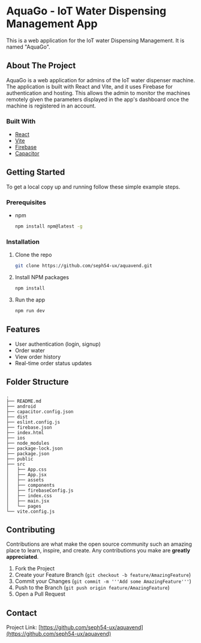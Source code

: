 # AquaGo - IoT Water Dispensing Management App

This is a web application for the IoT water Dispensing Management. It is named "AquaGo".

## About The Project

AquaGo is a web application for admins of the IoT water dispenser machine. The application is built with React and Vite, and it uses Firebase for authentication and hosting. This allows the admin to monitor the machines remotely given the parameters displayed in the app's dashboard once the machine is registered in an account.

### Built With

* [React](https://reactjs.org/)
* [Vite](https://vitejs.dev/)
* [Firebase](https://firebase.google.com/)
* [Capacitor](https://capacitorjs.com/)

## Getting Started

To get a local copy up and running follow these simple example steps.

### Prerequisites

* npm
  ```sh
  npm install npm@latest -g
  ```

### Installation

1. Clone the repo
   ```sh
   git clone https://github.com/seph54-ux/aquavend.git
   ```
2. Install NPM packages
   ```sh
   npm install
   ```
3. Run the app
   ```sh
   npm run dev
   ```

## Features

* User authentication (login, signup)
* Order water
* View order history
* Real-time order status updates

## Folder Structure

```
.
├── README.md
├── android
├── capacitor.config.json
├── dist
├── eslint.config.js
├── firebase.json
├── index.html
├── ios
├── node_modules
├── package-lock.json
├── package.json
├── public
├── src
│   ├── App.css
│   ├── App.jsx
│   ├── assets
│   ├── components
│   ├── firebaseConfig.js
│   ├── index.css
│   ├── main.jsx
│   └── pages
└── vite.config.js
```

## Contributing

Contributions are what make the open source community such an amazing place to learn, inspire, and create. Any contributions you make are **greatly appreciated**.

1. Fork the Project
2. Create your Feature Branch (`git checkout -b feature/AmazingFeature`)
3. Commit your Changes (`git commit -m '''Add some AmazingFeature'''`)
4. Push to the Branch (`git push origin feature/AmazingFeature`)
5. Open a Pull Request

## Contact

Project Link: [https://github.com/seph54-ux/aquavend](https://github.com/seph54-ux/aquavend)
